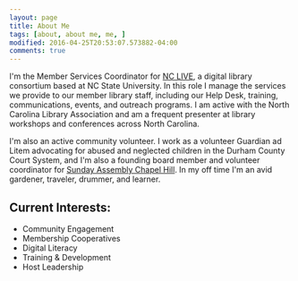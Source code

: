 ```yaml
---
layout: page
title: About Me
tags: [about, about me, me, ]
modified: 2016-04-25T20:53:07.573882-04:00
comments: true
---
```


I'm the Member Services Coordinator for <a href="http://nclive.org">NC LIVE</a>, a digital library consortium based at NC State University. In this role I manage the services we provide to our member library staff, including our Help Desk, training, communications, events, and outreach programs. I am active with the North Carolina Library Association and am a frequent presenter at library workshops and conferences across North Carolina.

I'm also an active community volunteer. I work as a volunteer Guardian ad Litem advocating for abused and neglected children in the Durham County Court System, and I'm also a founding board member and volunteer coordinator for <a href="http://sundayassemblychapelhill.org">Sunday Assembly Chapel Hill</a>. In my off time I'm an avid gardener, traveler, drummer, and learner.

## Current Interests:

* Community Engagement
* Membership Cooperatives
* Digital Literacy
* Training & Development
* Host Leadership
